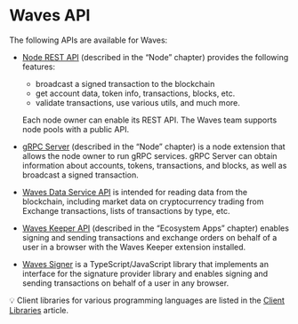 # Waves API

The following APIs are available for Waves:

* [Node REST API](/en/waves-node/node-api/) (described in the “Node” chapter) provides the following features:
   * broadcast a signed transaction to the blockchain
   * get account data, token info, transactions, blocks, etc.
   * validate transactions, use various utils, and much more.

   Each node owner can enable its REST API. The Waves team supports node pools with a public API.

* [gRPC Server](/en/waves-node/extensions/grpc-server/) (described in the “Node” chapter) is a node extension that allows the node owner to run gRPC services. gRPC Server can obtain information about accounts, tokens, transactions, and blocks, as well as broadcast a signed transaction.

* [Waves Data Service API](/en/building-apps/waves-api-and-sdk/waves-data-service-api) is intended for reading data from the blockchain, including market data on cryptocurrency trading from Exchange transactions, lists of transactions by type, etc.

* [Waves Keeper API](/en/ecosystem/waves-keeper/waves-keeper-api) (described in the “Ecosystem Apps” chapter) enables signing and sending transactions and exchange orders on behalf of a user in a browser with the Waves Keeper extension installed.

* [Waves Signer](/en/building-apps/waves-api-and-sdk/client-libraries/signer) is a TypeScript/JavaScript library that implements an interface for the signature provider library and enables signing and sending transactions on behalf of a user in any browser.

:bulb: Client libraries for various programming languages are listed in the [Client Libraries](/en/building-apps/waves-api-and-sdk/client-libraries/) article.
